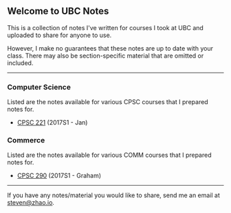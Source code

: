 ## Welcome to UBC Notes

This is a collection of notes I've written for courses I took at UBC and uploaded to share for anyone to use.

However, I make no guarantees that these notes are up to date with your class. There may also be section-specific material that are omitted or included.

---
### Computer Science

Listed are the notes available for various CPSC courses that I prepared notes for.

- [CPSC 221](cpsc221) (2017S1 - Jan)

### Commerce

Listed are the notes available for various COMM courses that I prepared notes for.

- [CPSC 290](comm290) (2017S1 - Graham)

---
If you have any notes/material you would like to share, send me an email at [steven@zhao.io](mailto:steven@zhao.io).